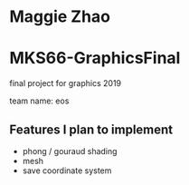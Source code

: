 # Maggie Zhao
# MKS66-GraphicsFinal
final project for graphics 2019

team name: eos 


## Features I plan to implement
- phong / gouraud shading
- mesh
- save coordinate system
